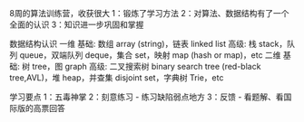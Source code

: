 8周的算法训练营，收获很大
1：锻炼了学习方法
2：对算法、数据结构有了一个全面的认识
3：知识进一步巩固和掌握

数据结构认识
一维
基础: 数组 array (string)，链表 linked list
高级: 栈 stack，队列 queue，双端队列 deque，集合 set，映射 map (hash or map)，etc
二维
基础: 树 tree，图 graph
高级: 二叉搜索树 binary search tree (red-black tree,AVL)，堆 heap，并查集 disjoint set，字典树 Trie，etc

学习要点
1：五毒神掌
2：刻意练习 - 练习缺陷弱点地方
3：反馈 - 看题解、看国际版的高票回答
